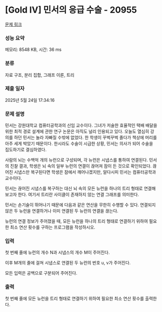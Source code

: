 # [Gold IV] 민서의 응급 수술 - 20955 

[문제 링크](https://www.acmicpc.net/problem/20955) 

### 성능 요약

메모리: 8548 KB, 시간: 36 ms

### 분류

자료 구조, 분리 집합, 그래프 이론, 트리

### 제출 일자

2025년 5월 24일 17:34:16

### 문제 설명

<p>민서는 강원대학교 컴퓨터공학과의 신임 교수이다. 그녀가 저술한 효율적인 택배 배달을 위한 최적 경로 설계에 관한 연구 논문은 아직도 널리 인용되고 있다. 오늘도 열심히 강의를 하던 민서는 놀라 자빠질 수밖에 없었다. 한 학생이 꾸벅꾸벅 졸다가 책상에 머리를 아주 세게 박았기 때문이다. 한시라도 수술이 시급한 상황, 민서는 의사가 되어 수술을 집도하기로 결심하였다.</p>

<p>사람의 뇌는 수백억 개의 뉴런으로 구성되며, 각 뉴런은 시냅스를 통하여 연결된다. 민서의 진찰 결과, 학생은 뇌 속의 일부 뉴런의 연결이 끊어져 잠이 든 것으로 확인되었다. 끊어진 시냅스만 복구된다면 학생은 잠에서 깨어나겠지만, 알다시피 민서는 컴퓨터공학과 교수이다.</p>

<p>민서는 끊어진 시냅스를 복구하는 대신 뇌 속의 모든 뉴런을 하나의 트리 형태로 연결해보고자 한다. 여기서 트리란 사이클이 존재하지 않는 연결 그래프를 의미한다.</p>

<p>민서는 손기술이 뛰어나기 때문에 다음과 같은 연산을 무한히 수행할 수 있다. 연결되지 않은 두 뉴런을 연결하거나 이미 연결된 두 뉴런의 연결을 끊는다.</p>

<p>뉴런의 연결 정보가 주어졌을 때, 모든 뉴런을 하나의 트리 형태로 연결하기 위하여 필요한 최소 연산 횟수를 구하는 프로그램을 작성하시오.</p>

### 입력 

 <p>첫 번째 줄에 뉴런의 개수 N과 시냅스의 개수 M이 주어진다.</p>

<p>이후 M개의 줄에 걸쳐 시냅스로 연결된 두 뉴런의 번호 u, v가 주어진다.</p>

<p>모든 입력은 공백으로 구분되어 주어진다.</p>

### 출력 

 <p>첫 번째 줄에 모든 뉴런을 트리 형태로 연결하기 위하여 필요한 최소 연산 횟수를 출력한다.</p>

